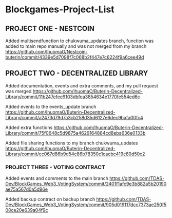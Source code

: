 # Blockgames-Project-List

## PROJECT ONE - NESTCOIN 
Added multisendfunction to chukwuma_updates branch, function was added to main repo manually and was not merged from my branch
https://github.com/IhuomaO/Nestcoin-buterin/commit/4339e5d7098f7c068b2f447e7c6224f9a6cee49d


## PROJECT TWO - DECENTRALIZED LIBRARY
Added documentation, events and extra comments, and my pull request was merged
https://github.com/IhuomaO/Buterin-Decentralized-Library/commit/11b247efee9103dbfea3854634e1770fe554ed6c

Added events to the events_update branch
https://github.com/IhuomaO/Buterin-Decentralized-Library/commit/a2473d79d7a3cb258d35d6127e6dec9bafa00fc4

Added extra functions
https://github.com/IhuomaO/Buterin-Decentralized-Library/commit/75f0648c5d9875a4629164884cd8eba636e0133b

Added file sharing functions to my branch chukwuma_updates
https://github.com/IhuomaO/Buterin-Decentralized-Library/commit/cc067d86b9d54c86b78350c1cacbc419c80d50c2

### PROJECT THREE - VOTING CONTRACT
Added events and comments to the main branch
https://github.com/TDAS-Dev/BlockGames_Web3_VotingSystem/commit/2401f1afc9e3b882a5b20190ae75a567d0a5d96e

Added backup contract on backup branch
https://github.com/TDAS-Dev/BlockGames_Web3_VotingSystem/commit/905d019117dcc7373ae250f508ce20e639a04f9c
